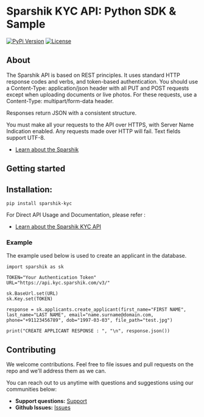 # Sparshik KYC API: Python SDK & Sample

[![PyPi Version](https://img.shields.io/pypi/v/sparshik-kyc.svg)](https://pypi.org/project/sparshik_kyc/)
[![License](https://img.shields.io/badge/License-MIT-yellow.svg)](https://github.com/sparshik/kyc-sdk-python/blob/master/LICENSE.md)

## About
The Sparshik API is based on REST principles. It uses standard HTTP response codes and verbs, and token-based authentication. You should use a Content-Type: application/json header with all PUT and POST requests except when uploading documents or live photos. For these requests, use a Content-Type: multipart/form-data header.

Responses return JSON with a consistent structure.

You must make all your requests to the API over HTTPS, with Server Name Indication enabled. Any requests made over HTTP will fail. Text fields support UTF-8.

* [Learn about the Sparshik](https://www.sparshik.com/about/)

## Getting started

## Installation:

```
pip install sparshik-kyc
```

For Direct API Usage and Documentation, please refer :
* [Learn about the Sparshik KYC API](https://documenter.getpostman.com/view/11880132/T17CEqEE?version=latest#intro)


### Example

The example used below is used to create an applicant in the database.

```
import sparshik as sk

TOKEN="Your Authentication Token"
URL="https://api.kyc.sparshik.com/v3/"

sk.BaseUrl.set(URL)
sk.Key.set(TOKEN)

response = sk.applicants.create_applicant(first_name="FIRST NAME", last_name="LAST NAME", email="name.surname@domain.com, phone="+91123456789", dob="1997-03-03", file_path="test.jpg")

print("CREATE APPLICANT RESPONSE : ", "\n", response.json())
```

## Contributing

We welcome contributions. Feel free to file issues and pull requests on the repo and we'll address them as we can. 

You can reach out to us anytime with questions and suggestions using our communities below:
 - **Support questions:** [Support](support@sparshik.com)
 - **Github Issues:** [Issues](https://github.com/sparshik/kyc-sdk-python/issues)
